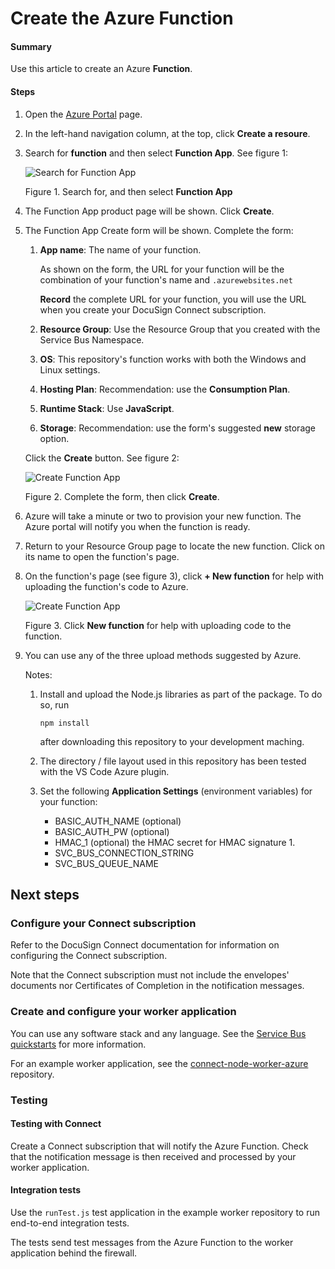 # Create the Azure Function

#### Summary
Use this article to create an Azure 
**Function**.

#### Steps 

1. Open the 
   [Azure Portal](https://portal.azure.com/#home)
   page.
1. In the left-hand navigation column,
   at the top, click **Create a resoure**.
1. Search for **function** and then
   select **Function App**. 
   See figure 1:

   ![Search for Function App](Azure.09.function.create.png)
   
   Figure 1. Search for, and then select **Function App**

1. The Function App product page will be shown.
   Click **Create**.

1. The Function App Create form will be shown.
   Complete the form:
   1. **App name**: The name of your function.

      As shown on the form, the URL for your 
      function will be the combination of your 
      function's name and `.azurewebsites.net`

      **Record** the complete URL for your function,
      you will use the URL when you create your 
      DocuSign Connect subscription.
   1. **Resource Group**: Use the Resource Group that you
      created with the Service Bus Namespace.
   1. **OS**: This repository's function works with 
      both the Windows and Linux settings.
   1. **Hosting Plan**: Recommendation: use the 
      **Consumption Plan**.
   1. **Runtime Stack**: Use **JavaScript**.
   1. **Storage**: Recommendation: use the 
      form's suggested
      **new** storage option.
   
   Click the **Create** button. See figure 2:

   ![Create Function App](Azure.10.function.create.png)
   
   Figure 2. Complete the form, then click **Create**.

1. Azure will take a minute or two to provision your
   new function. The Azure portal will notify you 
   when the function is ready.

1. Return to your Resource Group page to locate the 
   new function. Click on its name to open the
   function's page.

1. On the function's page (see figure 3), 
   click **+ New function** for help with
   uploading the function's code
   to Azure.

   ![Create Function App](Azure.11.function.add.code.png)

   Figure 3. Click **New function** for help with
   uploading code to the function.

1. You can use any of the three upload methods
   suggested by Azure. 
   
   Notes:

   1. Install and upload the Node.js libraries as
      part of the package. To do so, run

      `npm install`

      after downloading this repository to your 
      development maching.

   1. The directory / file layout used in this repository
      has been tested with the VS Code Azure plugin.

   1. Set the following **Application Settings** (environment
      variables) for your function:

      * BASIC_AUTH_NAME  (optional)
      * BASIC_AUTH_PW (optional)
      * HMAC_1 (optional) the HMAC secret for HMAC 
        signature 1.
      * SVC_BUS_CONNECTION_STRING 
      * SVC_BUS_QUEUE_NAME

## Next steps

### Configure your Connect subscription
Refer to the DocuSign Connect documentation for information
on configuring the Connect subscription.

Note that the Connect subscription must not
include the envelopes' documents nor
Certificates of Completion in the notification 
messages.

### Create and configure your worker application
You can use any software stack and any 
language. See the 
[Service Bus quickstarts](https://docs.microsoft.com/en-us/azure/service-bus-messaging/) 
for more information.

For an example worker application, see
the [connect-node-worker-azure](../../connect-node-worker-azure)
repository.

### Testing

#### Testing with Connect
Create a Connect subscription that will notify the 
Azure Function. Check that the notification message is then
received and processed by your worker application.

#### Integration tests
Use the `runTest.js` test application in the example worker 
repository to run end-to-end integration tests.

The tests send test messages from the Azure Function to the 
worker application behind the firewall.
